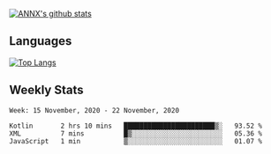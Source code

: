 [![ANNX's github stats](https://github-readme-stats.vercel.app/api?username=NXAN2901&count_private=true&show_icons=true&theme=vue)](https://github.com/NXAN2901)

## Languages
[![Top Langs](https://github-readme-stats.vercel.app/api/top-langs/?username=NXAN2901)](https://github.com/NXAN2901)

## Weekly Stats
<!--START_SECTION:waka-->
```text
Week: 15 November, 2020 - 22 November, 2020

Kotlin       2 hrs 10 mins   ███████████████████████▒░   93.52 % 
XML          7 mins          █▒░░░░░░░░░░░░░░░░░░░░░░░   05.36 % 
JavaScript   1 min           ▒░░░░░░░░░░░░░░░░░░░░░░░░   01.07 % 
```
<!--END_SECTION:waka-->

